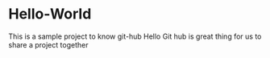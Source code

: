 # Hello-World
This is a sample project to know git-hub
Hello Git hub is great thing for us to share a project together

